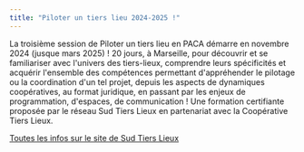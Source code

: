 ```yaml
---
title: "Piloter un tiers lieu 2024-2025 !"
---
```

La troisième session de Piloter un tiers lieu en PACA démarre en novembre 2024 (jusque mars 2025) !
20 jours, à Marseille, pour découvrir et se familiariser avec l'univers des tiers-lieux, comprendre leurs spécificités et acquérir l'ensemble des compétences permettant d'appréhender le pilotage ou la coordination d'un tel projet, depuis les aspects de dynamiques coopératives, au format juridique, en passant par les enjeux de programmation, d'espaces, de communication !
Une formation certifiante proposée par le réseau Sud Tiers Lieux en partenariat avec la Coopérative Tiers Lieux.

[Toutes les infos sur le site de Sud Tiers Lieux](https://sudtierslieux.fr/formation/piloter-un-tiers-lieu/)